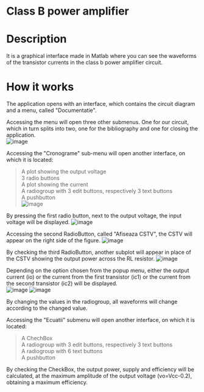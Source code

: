 # Class B power amplifier

# Description

It is a graphical interface made in Matlab where you can see the waveforms of the transistor currents in the class b power amplifier circuit.

# How it works

The application opens with an interface, which contains the circuit diagram and a menu, called "Documentatie".      

Accessing the menu will open three other submenus. One for our circuit, which in turn splits into two, one for the bibliography and one for closing the application.    
![image](https://user-images.githubusercontent.com/107769103/220172680-64af1d73-97f9-4a41-bec9-2872bf7cd834.png)

Accessing the "Cronograme" sub-menu will open another interface, on which it is located: 
>A plot showing the output voltage   
>3 radio buttons     
>A plot showing the current       
>A radiogroup with 3 edit buttons, respectively 3 text buttons       
>A pushbutton   
![image](https://user-images.githubusercontent.com/107769103/220172599-6cd682b9-a9eb-47d4-ac32-1fdc4601f9c2.png)

By pressing the first radio button, next to the output voltage, the input voltage will be displayed.
![image](https://user-images.githubusercontent.com/107769103/220171503-70901b80-ef69-4861-bb1a-93667fee2246.png)


Accessing the second RadioButton, called "Afiseaza CSTV", the CSTV will appear on the right side of the figure.
![image](https://user-images.githubusercontent.com/107769103/220172545-4983f1c6-2608-4ca2-9090-57eab53491ec.png)

By checking the third RadioButton, another subplot will appear in place of the CSTV showing the output power across the RL resistor. 
![image](https://user-images.githubusercontent.com/107769103/220172563-d2f5cd05-0e0f-4731-9f5d-143f1d411027.png)

Depending on the option chosen from the popup menu, either the output current (io) or the current from the first transistor (ic1) or the current from the second transistor (ic2) will be displayed.   
![image](https://user-images.githubusercontent.com/107769103/220173065-c52966d0-b476-49fd-9ec3-680aa9399655.png)
![image](https://user-images.githubusercontent.com/107769103/220173081-9c0202f3-9bf8-4122-83de-5e090d50f40e.png)

By changing the values in the radiogroup, all waveforms will change according to the changed value.    

Accessing the "Ecuatii" submenu will open another interface, on which it is located:
>A ChechBox   
>A radiogroup with 3 edit buttons, respectively 3 text buttons   
>A radiogroup with 6 text buttons     
>A pushbutton   

By checking the CheckBox, the output power, supply and efficiency will be calculated, at the maximum amplitude of the output voltage (vo=Vcc-0.2), obtaining a maximum efficiency.


